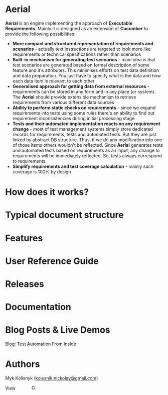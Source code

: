 Aerial
======

**Aerial** is an engine implementing the approach of **Executable Requirements**. Mainly it is designed as an extension of **Cucumber** to provide the following possibilities:
* **More compact and structured representation of requirements and scenarios** - actually text instructions are targeted to look more like requirements or technical specifications rather than scenarios
* **Built-in mechanism for generating test scenarios** - main idea is that test scenarios are generated based on formal description of some feature and it's attributes. This minimises efforts on test data definition and data preparation. You just have to specify what is the data and how each data item is relevant to each other
* **Generalised approach for getting data from external resources** - requirements can be stored in any form and in any place (or system). The **Aerial** should provide extensible mechanism to retrieve requirements from various different data sources 
* **Ability to perform static checks on requirements** - since we expand requirements into tests using some rules there's an ability to find out requirement inconsistencies during initial processing stage
* **Tests and their automated implementation reacts on any requirement change** - most of test management systems simply store dedicated records for requirements, tests and automated tests. But they are just linked by abstract DB structure. Thus, if we do any modification into one of those items others wouldn't be reflected. Since **Aerial** generates tests and automated tests based on requirements as an input, any change to requirements will be immediately reflected. So, tests always correspond to requirements.
* **Simplify requirements and test coverage calculation** - mainly such coverage is 100% by design

How does it works? 
======

Typical document structure
======

Features
======

User Reference Guide
======

Releases
======

Documentation
======

Blog Posts & Live Demos
======

[Blog: Test Automation From Inside](http://mkolisnyk.blogspot.com)

Authors
======
Myk Kolisnyk (kolesnik.nickolay@gmail.com) 

<a href="http://ua.linkedin.com/pub/mykola-kolisnyk/14/533/903"><img src="http://www.linkedin.com/img/webpromo/btn_profile_bluetxt_80x15.png" width="80" height="15" border="0" alt="View Mykola Kolisnyk's profile on LinkedIn"></a>
<a href="http://plus.google.com/108480514086204589709?prsrc=3" rel="publisher" style="text-decoration:none;">
<img src="http://ssl.gstatic.com/images/icons/gplus-16.png" alt="Google+" style="border:0;width:16px;height:16px;"/></a>
